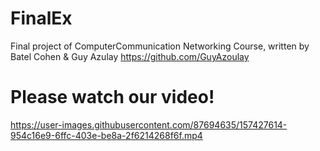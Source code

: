 # FinalEx
Final project of ComputerCommunication Networking Course, written by Batel Cohen & Guy Azulay
https://github.com/GuyAzoulay

# Please watch our video!


https://user-images.githubusercontent.com/87694635/157427614-954c16e9-6ffc-403e-be8a-2f6214268f6f.mp4




